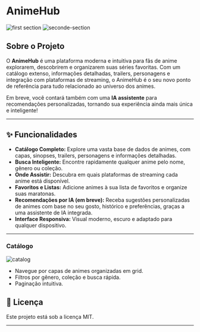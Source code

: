 # AnimeHub

![first section](https://github.com/user-attachments/assets/dca6bdbc-f2a3-438d-94a2-14888810f78c)
![seconde-section](https://github.com/user-attachments/assets/fec4a248-9c11-4f7d-a7af-48acd853718c)

## Sobre o Projeto

O **AnimeHub** é uma plataforma moderna e intuitiva para fãs de anime explorarem, descobrirem e organizarem suas séries favoritas. Com um catálogo extenso, informações detalhadas, trailers, personagens e integração com plataformas de streaming, o AnimeHub é o seu novo ponto de referência para tudo relacionado ao universo dos animes.

Em breve, você contará também com uma **IA assistente** para recomendações personalizadas, tornando sua experiência ainda mais única e inteligente!

---

## ✨ Funcionalidades

- **Catálogo Completo:** Explore uma vasta base de dados de animes, com capas, sinopses, trailers, personagens e informações detalhadas.
- **Busca Inteligente:** Encontre rapidamente qualquer anime pelo nome, gênero ou coleção.
- **Onde Assistir:** Descubra em quais plataformas de streaming cada anime está disponível.
- **Favoritos e Listas:** Adicione animes à sua lista de favoritos e organize suas maratonas.
- **Recomendações por IA (em breve):** Receba sugestões personalizadas de animes com base no seu gosto, histórico e preferências, graças a uma assistente de IA integrada.
- **Interface Responsiva:** Visual moderno, escuro e adaptado para qualquer dispositivo.

---

### Catálogo

![catalog](https://github.com/user-attachments/assets/9a0a4aca-84b2-4a1f-9791-e39a44783f27)

- Navegue por capas de animes organizadas em grid.
- Filtros por gênero, coleção e busca rápida.
- Paginação intuitiva.




## 📄 Licença

Este projeto está sob a licença MIT.

---
